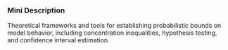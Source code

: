 ### Mini Description

Theoretical frameworks and tools for establishing probabilistic bounds on model behavior, including concentration inequalities, hypothesis testing, and confidence interval estimation.
